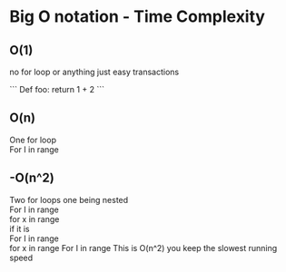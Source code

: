 <h1>Big O notation - Time Complexity </h1>
<h2>O(1)</h2>
<p>no for loop or anything just easy transactions</p>
```
Def foo:
    return 1 + 2
```
<h2>O(n)</h2>
One for loop<br>
For I in range<br>
<h2>-O(n^2)</h2>
Two for loops one being nested<br>
For I in range<br>
    for x in range<br>
if it is <br>
For I in range<br>
    for x in range
For I in range 
This is O(n^2) you keep the slowest running speed
	